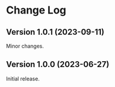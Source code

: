 # Change Log

## Version 1.0.1 (2023-09-11)

Minor changes.


## Version 1.0.0 (2023-06-27)

Initial release.



